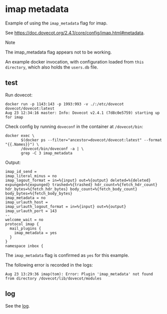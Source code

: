 # imap metadata

Example of using the `imap_metadata` flag for imap.

See https://doc.dovecot.org/2.4.1/core/config/imap.html#metadata.

> [!NOTE]
> The imap_metadata flag appears not to be working.

An example docker invocation, with configuration loaded from `this
directory`, which also holds the `users.db` file.

## test

Run dovecot:

```
docker run -p 1143:143 -p 1993:993 -v ./:/etc/dovecot dovecot/dovecot:latest
Aug 23 12:34:16 master: Info: Dovecot v2.4.1 (7d8c0e5759) starting up for imap
```

Check config by running `doveconf` in the container at `/dovecot/bin`:

```
docker exec \
       $(docker ps --filter="ancestor=dovecot/dovecot:latest" --format "{{.Names}}") \
       /dovecot/bin/doveconf -a | \
       grep -C 3 imap_metadata
```

Output:

```
imap_id_send = 
imap_literal_minus = no
imap_logout_format = in=%{input} out=%{output} deleted=%{deleted} expunged=%{expunged} trashed=%{trashed} hdr_count=%{fetch_hdr_count} hdr_bytes=%{fetch_hdr_bytes} body_count=%{fetch_body_count} body_bytes=%{fetch_body_bytes}
imap_metadata = no
imap_urlauth_host = 
imap_urlauth_logout_format = in=%{input} out=%{output}
imap_urlauth_port = 143
--
welcome_wait = no
protocol imap {
  mail_plugins {
    imap_metadata = yes
  }
}
namespace inbox {
```

The `imap_metadata` flag is confirmed as `yes` for this example.

The following error is recorded in the logs:

```
Aug 23 13:29:36 imap(tom): Error: Plugin 'imap_metadata' not found from directory /dovecot/lib/dovecot/modules
```

## log

See the [log](./log.txt).

